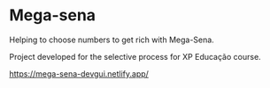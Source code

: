 # Mega-sena
Helping to choose numbers to get rich with Mega-Sena.

Project developed for the selective process for XP Educação course.

https://mega-sena-devgui.netlify.app/
